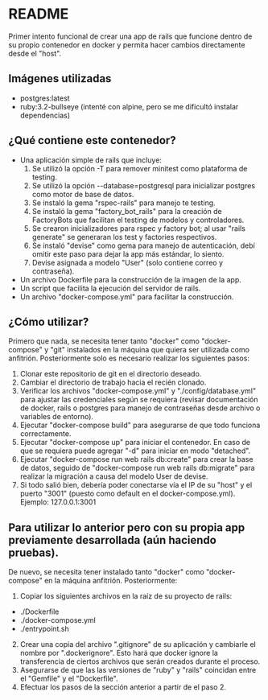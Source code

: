 # README

Primer intento funcional de crear una app de rails que funcione dentro de su propio contenedor en docker y permita hacer cambios directamente desde el "host".

## Imágenes utilizadas
* postgres:latest
* ruby:3.2-bullseye (intenté con alpine, pero se me dificultó instalar dependencias)

## ¿Qué contiene este contenedor?
* Una aplicación simple de rails que incluye:
  1. Se utilizó la opción -T para remover minitest como plataforma de testing.
  2. Se utilizó la opción --database=postgresql para inicializar postgres como motor de base de datos.
  3. Se instaló la gema "rspec-rails" para manejo te testing.
  4. Se instaló la gema "factory_bot_rails" para la creación de FactoryBots que facilitan el testing de modelos y controladores.
  5. Se crearon inicializadores para rspec y factory bot; al usar "rails generate" se generaran los test y factories respectivos.
  6. Se instaló "devise" como gema para manejo de autenticación, debí omitir este paso para dejar la app más estándar, lo siento.
  7. Devise asignada a modelo "User" (solo contiene correo y contraseña).
* Un archivo Dockerfile para la construcción de la imagen de la app.
* Un script que facilita la ejecución del servidor de rails.
* Un archivo "docker-compose.yml" para facilitar la construcción.

## ¿Cómo utilizar?
Primero que nada, se necesita tener tanto "docker" como "docker-compose" y "git" instalados en la máquina que quiera ser utilizada como anfitrión. Posteriormente solo es necesario realizar los siguientes pasos:
1. Clonar este repositorio de git en el directorio deseado.
2. Cambiar el directorio de trabajo hacia el recién clonado.
3. Verificar los archivos "docker-compose.yml" y "./config/database.yml" para ajustar las credenciales según se requiera (revisar documentación de docker, rails o postgres para manejo de contraseñas desde archivo o variables de entorno).
4. Ejecutar "docker-compose build" para asegurarse de que todo funciona correctamente.
5. Ejecutar "docker-compose up" para iniciar el contenedor. En caso de que se requiera puede agregar "-d" para iniciar en modo "detached".
6. Ejecutar "docker-compose run web rails db:create" para crear la base de datos, seguido de "docker-compose run web rails db:migrate" para realizar la migración a causa del modelo User de devise.
7. Si todo salió bien, debería poder conectarse vía el IP de su "host" y el puerto "3001" (puesto como default en el docker-compose.yml). Ejemplo: 127.0.0.1:3001

## Para utilizar lo anterior pero con su propia app previamente desarrollada (aún haciendo pruebas).
De nuevo, se necesita tener instalado tanto "docker" como "docker-compose" en la máquina anfitrión. Posteriormente:
1. Copiar los siguientes archivos en la raíz de su proyecto de rails:
  * ./Dockerfile
  * ./docker-compose.yml
  * ./entrypoint.sh
2. Crear una copia del archivo ".gitignore" de su aplicación y cambiarle el nombre por ".dockerignore". Esto hará que docker ignore la transferencia de ciertos archivos que serán creados durante el proceso.
3. Asegurarse de que las las versiones de "ruby" y "rails" coincidan entre el "Gemfile" y el "Dockerfile".
4. Efectuar los pasos de la sección anterior a partir de el paso 2.
